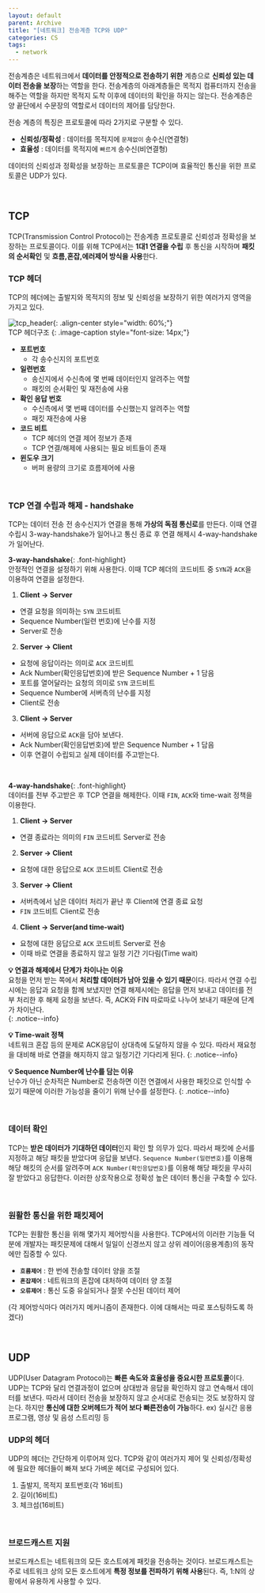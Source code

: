```yaml
---
layout: default
parent: Archive
title: "[네트워크] 전송계층 TCP와 UDP"
categories: CS
tags:
  - network
---  
```


전송계층은 네트워크에서 **데이터를 안정적으로 전송하기 위한** 계층으로 **신뢰성 있는 데이터 전송을 보장**하는 역할을 한다. 전송계층의 아래계층들은 목적지 컴퓨터까지 전송을 해주는 역할을 하지만 목적지 도착 이후에 데이터의 확인을 하지는 않는다. 전송계층은 양 끝단에서 수문장의 역할로서 데이터의 제어를 담당한다.  

전송 계층의 특징은 프로토콜에 따라 2가지로 구분할 수 있다.  
- **신뢰성/정확성** : 데이터를 목적지에 `문제없이` 송수신(연결형)
- **효율성** : 데이터를 목적지에 `빠르게` 송수신(비연결형)  

데이터의 신뢰성과 정확성을 보장하는 프로토콜은 TCP이며 효율적인 통신을 위한 프로토콜은 UDP가 있다.  

<br />  

## TCP
TCP(Transmission Control Protocol)는 전송계층 프로토콜로 신뢰성과 정확성을 보장하는 프로토콜이다. 이를 위해 TCP에서는 **1대1 연결을 수립** 후 통신을 시작하며 **패킷의 순서확인** 및 **흐름,혼잡,에러제어 방식을 사용**한다.  


### TCP 헤더
TCP의 헤더에는 출발지와 목적지의 정보 및 신뢰성을 보장하기 위한 여러가지 영역을 가지고 있다.

![tcp_header](https://user-images.githubusercontent.com/52196792/226360175-16f3675f-292c-46df-99a7-33f8dae91a76.png){: .align-center style="width: 60%;"}  
TCP 헤더구조
{: .image-caption style="font-size: 14px;"}  

- **포트번호**
  - 각 송수신지의 포트번호
- **일련번호**  
  - 송신지에서 수신측에 몇 번째 데이터인지 알려주는 역할  
  - 패킷의 순서확인 및 재전송에 사용
- **확인 응답 번호**  
  - 수신측에서 몇 번째 데이터를 수신했는지 알려주는 역할  
  - 패킷 재전송에 사용
- **코드 비트**
  - TCP 헤더의 연결 제어 정보가 존재
  - TCP 연결/해제에 사용되는 필요 비트들이 존재
- **윈도우 크기**  
  - 버퍼 용량의 크기로 흐름제어에 사용  

<br />  

### TCP 연결 수립과 해제 - handshake
TCP는 데이터 전송 전 송수신지가 연결을 통해 **가상의 독점 통신로**를 만든다. 이때 연결 수립시 3-way-handshake가 일어나고 통신 종료 후 연결 해제시 4-way-handshake가 일어난다.  

**3-way-handshake**{: .font-highlight}  
안정적인 연결을 설정하기 위해 사용한다. 이때 TCP 헤더의 코드비트 중 `SYN`과 `ACK`을 이용하여 연결을 설정한다.
1. **Client -> Server**  
  - 연결 요청을 의미하는 `SYN` 코드비트
  - Sequence Number(일련 번호)에 난수를 지정
  - Server로 전송
2. **Server -> Client**  
  - 요청에 응답이라는 의미로 `ACK` 코드비트
  - Ack Number(확인응답번호)에 받은 Sequence Number + 1 담음
  - 포트를 열어달라는 요청의 의미로 `SYN` 코드비트
  - Sequence Number에 서버측의 난수를 지정
  - Client로 전송
3. **Client -> Server**
  - 서버에 응답으로 `ACK`을 담아 보낸다.
  - Ack Number(확인응답번호)에 받은 Sequence Number + 1 담음
  - 이후 연결이 수립되고 실제 데이터를 주고받는다.  
<br />  

**4-way-handshake**{: .font-highlight}  
데이터를 전부 주고받은 후 TCP 연결을 해제한다. 이때 `FIN`, `ACK`와 time-wait 정책을 이용한다.
1. **Client -> Server**
  - 연결 종료라는 의미의 `FIN` 코드비트 Server로 전송
2. **Server -> Client**
  - 요청에 대한 응답으로 `ACK` 코드비트 Client로 전송
3. **Server -> Client**
  - 서버측에서 남은 데이터 처리가 끝난 후 Client에 연결 종료 요청
  - `FIN` 코드비트 Client로 전송
4. **Client -> Server(and time-wait)**
  - 요청에 대한 응답으로 `ACK` 코드비트 Server로 전송
  - 이때 바로 연결을 종료하지 않고 일정 기간 기다림(Time wait)  

**💡 연결과 해제에서 단계가 차이나는 이유**  
요청을 먼저 받는 쪽에서 **처리할 데이터가 남아 있을 수 있기 때문**이다. 따라서 연결 수립 시에는 응답과 요청을 함께 보냈지만 연결 해제시에는 응답을 먼저 보내고 데이터를 전부 처리한 후 해제 요청을 보낸다. 즉, ACK와 FIN 따로따로 나누어 보내기 때문에 단계가 차이난다.  
{: .notice--info}  

**💡 Time-wait 정책**  
네트워크 혼잡 등의 문제로 ACK응답이 상대측에 도달하지 않을 수 있다. 따라서 재요청을 대비해 바로 연결을 해지하지 않고 일정기간 기다리게 된다.
{: .notice--info}  

**💡 Sequence Number에 난수를 담는 이유**  
난수가 아닌 순차적은 Number로 전송하면 이전 연결에서 사용한 패킷으로 인식할 수 있기 때문에 이러한 가능성을 줄이기 위해 난수를 설정한다.
{: .notice--info}  

<br />  

### 데이터 확인
TCP는 **받은 데이터가 기대하던 데이터**인지 확인 할 의무가 있다. 따라서 패킷에 순서를 지정하고 해당 패킷을 받았다며 응답을 보낸다. `Sequence Number(일련변호)`를 이용해 해당 해킷의 순서를 알려주며 `ACK Number(확인응답번호)`를 이용해 해당 패킷을 무사히 잘 받았다고 응답한다. 이러한 상호작용으로 정확성 높은 데이터 통신을 구축할 수 있다.  

<br />  

### 원활한 통신을 위한 패킷제어  
TCP는 원활한 통신을 위해 몇가지 제어방식을 사용한다. TCP에서의 이러한 기능들 덕분에 개발자는 패킷문제에 대해서 일일이 신경쓰지 않고 상위 레이어(응용계층)의 동작에만 집중할 수 있다. 
- **`흐름제어`** : 한 번에 전송할 데이터 양을 조절
- **`혼잡제어`** : 네트워크의 혼잡에 대처하여 데이터 양 조절
- **`오류제어`** : 통신 도중 유실되거나 잘못 수신된 데이터 제어  

(각 제어방식마다 여러가지 메커니즘이 존재한다. 이에 대해서는 따로 포스팅하도록 하겠다)  

<br />  

## UDP
UDP(User Datagram Protocol)는 **빠른 속도와 효율성을 중요시한 프로토콜**이다. UDP는 TCP와 달리 연결과정이 없으며 상대방과 응답을 확인하지 않고 연속해서 데이터를 보낸다. 따라서 데이터 전송을 보장하지 않고 순서대로 전송되는 것도 보장하지 않는다. 하지만 **통신에 대한 오버헤드가 적어 보다 빠른전송이 가능**하다. ex) 실시간 응용 프로그램, 영상 및 음성 스트리밍 등 

### UDP의 헤더  
UDP의 헤더는 간단하게 이루어져 있다. TCP와 같이 여러가지 제어 및 신뢰성/정확성에 필요한 헤더들이 빠져 보다 가벼운 헤더로 구성되어 있다.  
1. 출발지, 목적지 포트번호(각 16비트)
2. 길이(16비트)
3. 체크섬(16비트)  

<br />  

### 브로드캐스트 지원  
브로드캐스트는 네트워크의 모든 호스트에게 패킷을 전송하는 것이다. 브로드캐스트는 주로 네트워크 상의 모든 호스트에게 **특정 정보를 전파하기 위해 사용**된다. 즉, 1:N의 상황에서 유용하게 사용할 수 있다.  